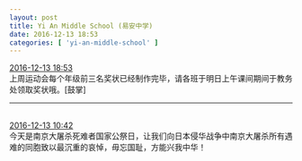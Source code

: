 ```yaml
---
layout: post
title: Yi An Middle School (易安中学)
date: 2016-12-13 18:53
categories: [ 'yi-an-middle-school' ]
---
```


<div class="weibo-info">
  <a href="http://weibo.com/6074218720/ElWulqVRt">2016-12-13 18:53</a>
</div>
上周运动会每个年级前三名奖状已经制作完毕，请各班于明日上午课间期间于教务处领取奖状哦。[鼓掌]

<!-- more -->

---

<br />
<div class="weibo-info">
  <a href="http://weibo.com/6074218720/ElTh9Fcy2">2016-12-13 10:42</a>
</div>
今天是南京大屠杀死难者国家公祭日，让我们向日本侵华战争中南京大屠杀所有遇难的同胞致以最沉重的哀悼，毋忘国耻，方能兴我中华！
